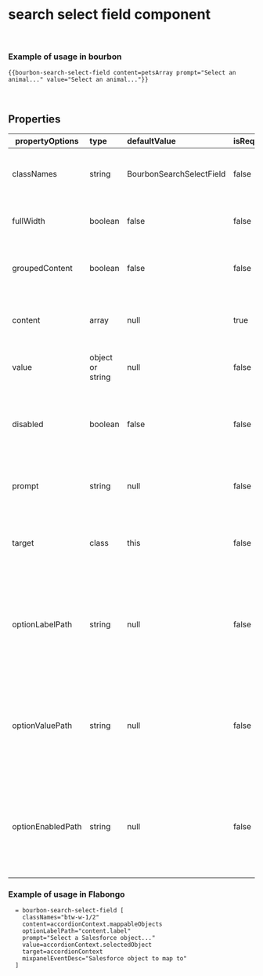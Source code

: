 
# search select field component

&nbsp;

### Example of usage in bourbon
```
{{bourbon-search-select-field content=petsArray prompt="Select an animal..." value="Select an animal..."}}
```
&nbsp;

## Properties
| propertyOptions | type | defaultValue | isRequired | description | options |
|----------|:----------|:--------------|:------------|:-------------|:------|
| classNames | string | BourbonSearchSelectField | false | can modify styles and spacing for the search select field ||
| fullWidth | boolean | false| false| add 100% width for search select field||
| groupedContent | boolean | false | false | if you want to included groupedOpt in select field ||
| content | array | null | true | list of content to be displayed in select field ||
| value | object or string | null | false | add if want to show default value on load||
| disabled | boolean | false | false | add if want to show the search select field but not allow interaction with it||
| prompt | string | null | false | if you want a placehoder prompt to guide user| for example, "Select a Salesforce object..."|
| target | class | this | false | if you want change/pass in the context of the search select field ||
| optionLabelPath | string | null | false | passed in when value passed in is an object as to indicate where the label is defined within the value object ||
| optionValuePath | string | null | false | passed in when value passed in is an object as to indicate where the value is defined within the value object ||
| optionEnabledPath | string | null | false | passed in when value passed in is an object as to indicate where the enabled is defined within the value object ||


### Example of usage in Flabongo
```
  = bourbon-search-select-field [
    classNames="btw-w-1/2"
    content=accordionContext.mappableObjects
    optionLabelPath="content.label"
    prompt="Select a Salesforce object..."
    value=accordionContext.selectedObject
    target=accordionContext
    mixpanelEventDesc="Salesforce object to map to"
  ]
```
